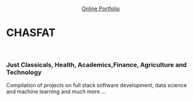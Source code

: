 <p align="center">
<a href="https://chasfatprojects.netlify.app" target="_blank"> Online Portfolio</a><h1>CHASFAT</h1> <br/> <h3>Just Classicals, Health, Academics,Finance, Agriculture and Technology</h3> 
</p>
Compilation of projects on full stack software development, data science and machine learning and much more ...

<!---
Nobiscumdeus/Nobiscumdeus is a ✨ special ✨ repository because its `README.md` (this file) appears on your GitHub profile.
You can click the Preview link to take a look at your changes.
--->
